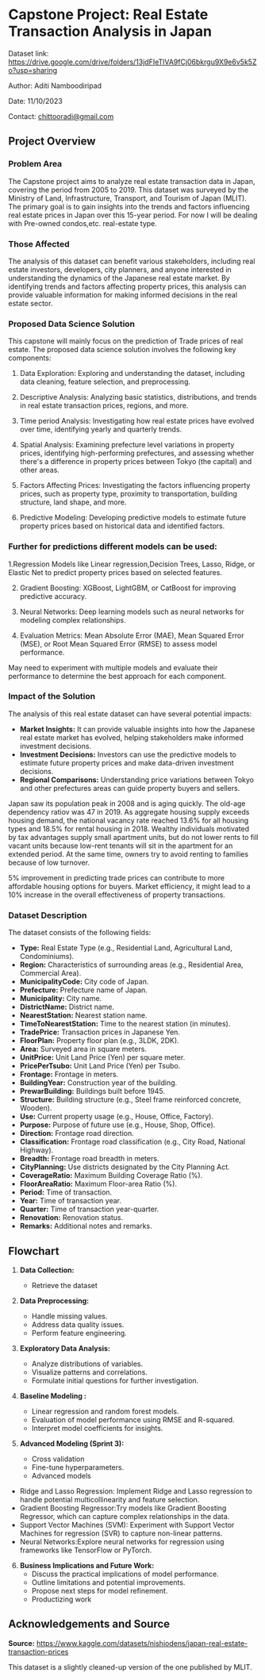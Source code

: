 # Capstone Project: Real Estate Transaction Analysis in Japan

Dataset link: https://drive.google.com/drive/folders/13jdFIeTlVA9fCj06bkrgu9X9e6v5k5Zo?usp=sharing

Author: Aditi Namboodiripad

Date: 11/10/2023

Contact: chittooradi@gmail.com


## Project Overview

### Problem Area
The Capstone project aims to analyze real estate transaction data in Japan, covering the period from 2005 to 2019. This dataset was surveyed by the Ministry of Land, Infrastructure, Transport, and Tourism of Japan (MLIT). The primary goal is to gain insights into the trends and factors influencing real estate prices in Japan over this 15-year period. For now I will be dealing with Pre-owned condos,etc. real-estate type.

### Those Affected
The analysis of this dataset can benefit various stakeholders, including real estate investors, developers, city planners, and anyone interested in understanding the dynamics of the Japanese real estate market. By identifying trends and factors affecting property prices, this analysis can provide valuable information for making informed decisions in the real estate sector.

### Proposed Data Science Solution
This capstone will mainly focus on the prediction of Trade prices of real estate. The proposed data science solution involves the following key components:

1. Data Exploration: Exploring and understanding the dataset, including data cleaning, feature selection, and preprocessing.

2. Descriptive Analysis: Analyzing basic statistics, distributions, and trends in real estate transaction prices, regions, and more.

3. Time period Analysis: Investigating how real estate prices have evolved over time, identifying yearly and quarterly trends.

4. Spatial Analysis: Examining prefecture level variations in property prices, identifying high-performing prefectures, and assessing whether there's a difference in property prices between Tokyo (the capital) and other areas.

5. Factors Affecting Prices: Investigating the factors influencing property prices, such as property type, proximity to transportation, building structure, land shape, and more.

6. Predictive Modeling: Developing predictive models to estimate future property prices based on historical data and identified factors.
   
### Further for predictions different models can be used:

1.Regression Models like Linear regression,Decision Trees, Lasso, Ridge, or Elastic Net to predict property prices based on selected features.

2. Gradient Boosting: XGBoost, LightGBM, or CatBoost for improving predictive accuracy.

3. Neural Networks: Deep learning models such as neural networks for modeling complex relationships.

4. Evaluation Metrics: Mean Absolute Error (MAE), Mean Squared Error (MSE), or Root Mean Squared Error (RMSE) to assess model performance.
 

May need to experiment with multiple models and evaluate their performance to determine the best approach for each component.

### Impact of the Solution
The analysis of this real estate dataset can have several potential impacts:

- **Market Insights:** It can provide valuable insights into how the Japanese real estate market has evolved, helping stakeholders make informed investment decisions.
- **Investment Decisions:** Investors can use the predictive models to estimate future property prices and make data-driven investment decisions.
- **Regional Comparisons:** Understanding price variations between Tokyo and other prefectures areas can guide property buyers and sellers.

Japan saw its population peak in 2008 and is aging quickly. The old-age dependency ratiov was 47 in 2019. As aggregate housing supply exceeds housing demand, the national vacancy rate reached 13.6% for all housing types and 18.5% for rental housing in 2018. Wealthy individuals motivated by tax advantages supply small apartment units, but do not lower rents to fill vacant units because low-rent tenants will sit in the apartment for an extended period. At the same time, owners try to avoid renting to families because of low turnover.

5% improvement in predicting trade prices can contribute to more affordable housing options for buyers.
Market efficiency, it might lead to a 10% increase in the overall effectiveness of property transactions.

### Dataset Description
The dataset consists of the following fields:

- **Type:** Real Estate Type (e.g., Residential Land, Agricultural Land, Condominiums).
- **Region:** Characteristics of surrounding areas (e.g., Residential Area, Commercial Area).
- **MunicipalityCode:** City code of Japan.
- **Prefecture:** Prefecture name of Japan.
- **Municipality:** City name.
- **DistrictName:** District name.
- **NearestStation:** Nearest station name.
- **TimeToNearestStation:** Time to the nearest station (in minutes).
- **TradePrice:** Transaction prices in Japanese Yen.
- **FloorPlan:** Property floor plan (e.g., 3LDK, 2DK).
- **Area:** Surveyed area in square meters.
- **UnitPrice:** Unit Land Price (Yen) per square meter.
- **PricePerTsubo:** Unit Land Price (Yen) per Tsubo.
- **Frontage:** Frontage in meters.
- **BuildingYear:** Construction year of the building.
- **PrewarBuilding:** Buildings built before 1945.
- **Structure:** Building structure (e.g., Steel frame reinforced concrete, Wooden).
- **Use:** Current property usage (e.g., House, Office, Factory).
- **Purpose:** Purpose of future use (e.g., House, Shop, Office).
- **Direction:** Frontage road direction.
- **Classification:** Frontage road classification (e.g., City Road, National Highway).
- **Breadth:** Frontage road breadth in meters.
- **CityPlanning:** Use districts designated by the City Planning Act.
- **CoverageRatio:** Maximum Building Coverage Ratio (%).
- **FloorAreaRatio:** Maximum Floor-area Ratio (%).
- **Period:** Time of transaction.
- **Year:** Time of transaction year.
- **Quarter:** Time of transaction year-quarter.
- **Renovation:** Renovation status.
- **Remarks:** Additional notes and remarks.

## Flowchart
1. **Data Collection:**
   - Retrieve the dataset 
   
2. **Data Preprocessing:**
   - Handle missing values.
   - Address data quality issues.
   - Perform feature engineering.
   
3. **Exploratory Data Analysis:**
   - Analyze distributions of variables.
   - Visualize patterns and correlations.
   - Formulate initial questions for further investigation.
4. **Baseline Modeling :**
   - Linear regression and random forest models.
   - Evaluation of model performance using RMSE and R-squared.
   - Interpret model coefficients for insights.

5. **Advanced Modeling (Sprint 3):**
   - Cross validation
   - Fine-tune hyperparameters.
   - Advanced models
- Ridge and Lasso Regression: Implement Ridge and Lasso regression to handle potential multicollinearity and feature selection.
- Gradient Boosting Regressor:Try models like Gradient Boosting Regressor, which can capture complex relationships in the data.
- Support Vector Machines (SVM): Experiment with Support Vector Machines for regression (SVR) to capture non-linear patterns.
- Neural Networks:Explore neural networks for regression using frameworks like TensorFlow or PyTorch.

6. **Business Implications and Future Work:**
   - Discuss the practical implications of model performance.
   - Outline limitations and potential improvements.
   - Propose next steps for model refinement.
   - Productizing work

## Acknowledgements and Source
**Source:** https://www.kaggle.com/datasets/nishiodens/japan-real-estate-transaction-prices

This dataset is a slightly cleaned-up version of the one published by MLIT.

